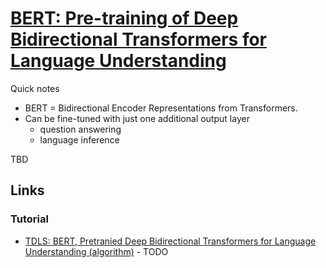 # [BERT: Pre-training of Deep Bidirectional Transformers for Language Understanding](https://arxiv.org/abs/1810.04805)

Quick notes

* BERT = Bidirectional Encoder Representations from Transformers.
* Can be fine-tuned with just one additional output layer
    * question answering
    * language inference

TBD

## Links

### Tutorial

* [TDLS: BERT, Pretranied Deep Bidirectional Transformers for Language Understanding (algorithm)](https://youtu.be/BhlOGGzC0Q0) - TODO
